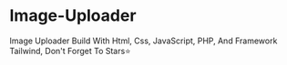 # Image-Uploader
Image Uploader Build With Html, Css, JavaScript, PHP, And Framework Tailwind, Don't Forget To Stars⭐

